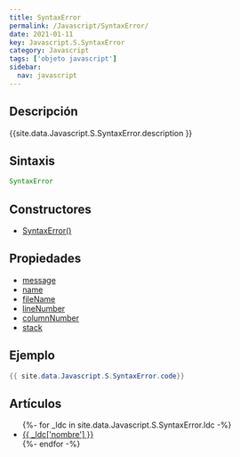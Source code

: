 ```yaml
---
title: SyntaxError
permalink: /Javascript/SyntaxError/
date: 2021-01-11
key: Javascript.S.SyntaxError
category: Javascript
tags: ['objeto javascript']
sidebar: 
  nav: javascript
---
```


## Descripción
{{site.data.Javascript.S.SyntaxError.description }}

## Sintaxis
~~~javascript
SyntaxError
~~~

## Constructores
* [SyntaxError()](/Javascript/SyntaxError/SyntaxError/)

## Propiedades
* [message](/Javascript/SyntaxError/message/)
* [name](/Javascript/SyntaxError/name/)
* [fileName](/Javascript/SyntaxError/fileName/)
* [lineNumber](/Javascript/SyntaxError/lineNumber/)
* [columnNumber](/Javascript/SyntaxError/columnNumber/)
* [stack](/Javascript/SyntaxError/stack/)

## Ejemplo
~~~java
{{ site.data.Javascript.S.SyntaxError.code}}
~~~

## Artículos
<ul>
{%- for _ldc in site.data.Javascript.S.SyntaxError.ldc -%}
   <li>
       <a href="{{_ldc['url'] }}">{{ _ldc['nombre'] }}</a>
   </li>
{%- endfor -%}
</ul>
